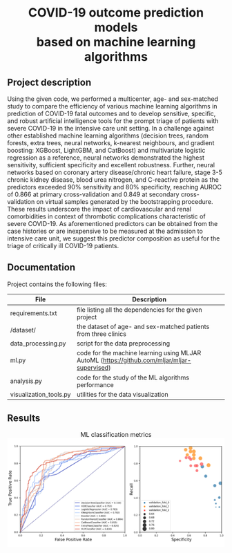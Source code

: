 # <p align="center"> COVID-19 outcome prediction models <br> based on machine learning algorithms </p>

## Project description
Using the given code, we performed a multicenter, age- and sex-matched study to compare the efficiency of various machine learning algorithms in prediction of COVID-19 fatal outcomes and to develop sensitive, specific, and robust artificial intelligence tools for the prompt triage of patients with severe COVID-19 in the intensive care unit setting. In a challenge against other established machine learning algorithms (decision trees, random forests, extra trees, neural networks, k-nearest neighbours, and gradient boosting: XGBoost, LightGBM, and CatBoost) and multivariate logistic regression as a reference, neural networks demonstrated the highest sensitivity, sufficient specificity and excellent robustness. Further, neural networks based on coronary artery disease/chronic heart failure, stage 3-5 chronic kidney disease, blood urea nitrogen, and C-reactive protein as the predictors exceeded 90% sensitivity and 80% specificity, reaching AUROC of 0.866 at primary cross-validation and 0.849 at secondary cross-validation on virtual samples generated by the bootstrapping procedure. These results underscore the impact of cardiovascular and renal comorbidities in context of thrombotic complications characteristic of severe COVID-19. As aforementioned predictors can be obtained from the case histories or are inexpensive to be measured at the admission to intensive care unit, we suggest this predictor composition as useful for the triage of critically ill COVID-19 patients.

## Documentation
Project contains the following files:

File | Description
---- | -----------
requirements.txt | file listing all the dependencies for the given project
/dataset/ | the dataset of age- and sex-matched patients from three clinics
data_processing.py | script for the data preprocessing
ml.py | code for the machine learning using MLJAR AutoML (https://github.com/mljar/mljar-supervised)
analysis.py | code for the study of the ML algorithms performance
visualization_tools.py | utilities for the data visualization

## Results
<p align="center">
  ML classification metrics
  <img src="media/Metrics.jpg">
</p>
